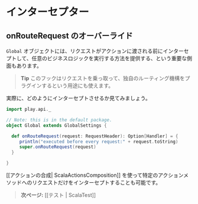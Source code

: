 <!-- translated -->
<!--
# Intercepting requests
-->
# インターセプター

<!--
## Overriding onRouteRequest
-->
## onRouteRequest のオーバーライド

<!--
One another important aspect of  the ```Global``` object is that it provides a way to intercept requests and execute business logic before a request is dispatched to an Action. 
-->
 ```Global``` オブジェクトには、リクエストがアクションに渡される前にインターセプトして、任意のビジネスロジックを実行する方法を提供する、という重要な側面もあります。

<!--
> **Tip** This hook can be also used for hijacking requests, allowing developers to plug-in their own request routing mechanism. 
-->
> **Tip** このフックはリクエストを乗っ取って、独自のルーティング機構をプラグインするという用途にも使えます。

<!--
Let’s see how this works in practice:
-->
実際に、どのようにインターセプトさせるか見てみましょう。

```scala
import play.api._

// Note: this is in the default package.
object Global extends GlobalSettings {

  def onRouteRequest(request: RequestHeader): Option[Handler] = {
     println("executed before every request:" + request.toString)
     super.onRouteRequest(request)
  }

}
```

<!--
It’s also possible to intercept a specific Action method, using [[Action composition | ScalaActionsComposition]].
-->
[[アクションの合成| ScalaActionsComposition]] を使って特定のアクションメソッドへのリクエストだけをインターセプトすることも可能です。

<!--
> **Next:** [[Testing your application | ScalaTest]]
-->
> **次ページ:** [[テスト | ScalaTest]]